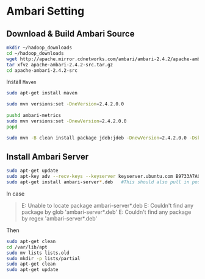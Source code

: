 # Ambari Setting

## Download & Build Ambari Source

```sh
mkdir ~/hadoop_downloads
cd ~/hadoop_downloads
wget http://apache.mirror.cdnetworks.com/ambari/ambari-2.4.2/apache-ambari-2.4.2-src.tar.gz
tar xfvz apache-ambari-2.4.2-src.tar.gz
cd apache-ambari-2.4.2-src
```

Install ```Maven```
```sh
sudo apt-get install maven
```

```sh
sudo mvn versions:set -DneVersion=2.4.2.0.0
 
pushd ambari-metrics
sudo mvn versions:set -DnewVersion=2.4.2.0.0
popd

sudo mvn -B clean install package jdeb:jdeb -DnewVersion=2.4.2.0.0 -DskipTests -Dpython.ver="python >= 2.6"
```

## Install Ambari Server

```sh
sudo apt-get update
sudo apt-key adv --recv-keys --keyserver keyserver.ubuntu.com B9733A7A07513CAD
sudo apt-get install ambari-server*.deb   #This should also pull in postgres packages as well.
```

In case 
>E: Unable to locate package ambari-server*.deb
>E: Couldn't find any package by glob 'ambari-server*.deb'
>E: Couldn't find any package by regex 'ambari-server*.deb'

Then 
```sh
sudo apt-get clean 
cd /var/lib/apt 
sudo mv lists lists.old 
sudo mkdir -p lists/partial 
sudo apt-get clean 
sudo apt-get update
```
